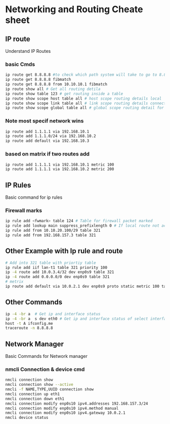 # Networking and Routing Cheate sheet
## IP route
Understand IP Routes
### basic Cmds
``` bash
ip route get 8.8.8.8 #to check which path system will take to go to 8.8.8.8
ip route get 8.8.8.8 fibmatch
ip route get 8.8.8.8 from 10.10.10.1 fibmatch
ip route show all # Get all routing detila
ip route show table 123 # get routing inside a table
ip route show scope host table all # host scope routing details local
ip route show scope link table all # link scope routing details connected network
ip route show scope global table all # global scope routing detail for rest all
```

### Note most specif network wins
```bash
ip route add 1.1.1.1 via 192.168.10.1
ip route add 1.1.1.0/24 via 192.168.10.2
ip route add default via 192.168.10.3 
```
### based on matrix if two routes add 
```bash
ip route add 1.1.1.1 via 192.168.10.1 metric 100
ip route add 1.1.1.1 via 192.168.10.2 metric 200
```

## IP Rules
Basic command for ip rules
### Firewall marks
```bash
ip rule add <fwmark> table 124 # Table for firewall packet marked
ip rule add lookup main suppress_prefixlength 0 # If local route not accessable due to ip rule table
ip rule add from 10.10.20.100/29 table 321
ip rule add from 192.168.157.3 table 321
```

## Other Example with Ip rule and route
```bash
# Add into 321 table with priortiy table
ip rule add iif lan-t1 table 321 priority 100
ip -4 route add 10.0.3.4/32 dev enp0s9 table 321
ip -4 route add 0.0.0.0/0 dev enp0s9 table 321
# metrix
ip route add default via 10.0.2.1 dev enp0s9 proto static metric 100 table default
```
## Other Commands
```bash
ip -4 -br a  # Get ip and interface status
ip -4 -br a  s dev eth0 # Get ip and interface status of select interface
host -t A ifconfig.me
traceroute -n 8.8.8.8
```

## Network Manager
Basic Commands for Network manager
### nmcli Connection & device cmd
```bash
nmcli connection show
nmcli connection show --active
nmcli -f NAME,TYPE,UUID connection show
nmcli connection up eth1
nmcli connection down eth1
nmcli connection modify enp0s10 ipv4.addresses 192.168.157.3/24
nmcli connection modify enp0s10 ipv4.method manual
nmcli connection modify enp0s10 ipv4.gateway 10.0.2.1
nmcli device status
```